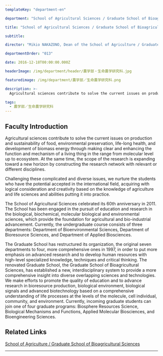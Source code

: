 ```yaml
---
templateKey: "department-en"

department: "School of Agricultural Sciences / Graduate School of Bioagricultural Sciences"

title: "School of Agricultural Sciences / Graduate School of Bioagricultural Sciences"

subtitle:

director: "Mikio NAKAZONO, Dean of the School of Agriculture / Graduate School of Bioagricultural Sciences"

departmentOrder: "013"

date: 2016-12-18T00:00:00.000Z

headerImage: /img/department/header/農学部・生命農学研究科.jpg

featuredimage: /img/department/農学部／生命農学研究科.png

description: >-
  Agricultural sciences contribute to solve the current issues on production and sustainability of food, environmental preservation, life-long health, and development of biomass energy through making clear and enhancing the function and mechanism of a living thing in the range from molecular level up to ecosystem. At the same time, the scope of the research is expanding toward a new horizon by constructing the research network with relevant or different disciplines. Challenging these complicated and diverse issues, we nurture the students who have the potential accepted in the...

tags:
  - 農学部／生命農学研究科
---
```


## Faculty Introduction

Agricultural sciences contribute to solve the current issues on production and sustainability of food, environmental preservation, life-long health, and development of biomass energy through making clear and enhancing the function and mechanism of a living thing in the range from molecular level up to ecosystem. At the same time, the scope of the research is expanding toward a new horizon by constructing the research network with relevant or different disciplines.

Challenging these complicated and diverse issues, we nurture the students who have the potential accepted in the international field, acquiring with logical consideration and creativity based on the knowledge of agriculture and life sciences and abilities putting it into practice.

The School of Agricultural Sciences celebrated its 60th anniversary in 2011. The School has been engaged in the pursuit of education and research in the biological, biochemical, molecular biological and environmental sciences, which provide the foundation for agricultural and bio-industrial advancement. Currently, the undergraduate course consists of three departments: Department of Bioenvironmental Sciences, Department of Bioresource Sciences, and Department of Applied Biosciences.

The Graduate School has restructured its organization, the original seven departments to four, more comprehensive ones in 1997, in order to put more emphasis on advanced research and to develop human resources with high-level specialized knowledge, techniques and critical thinking. The renovated Graduate School, the Graduate School of Bioagricultural Sciences, has established a new, interdisciplinary system to provide a more comprehensive insight into diverse overlapping sciences and technologies. We make efforts to promote the quality of education and to advance research in bioresource production, biological environment, biological signals and advanced biotechnology based on a comprehensive understanding of life processes at the levels of the molecule, cell individual, community, and environment. Currently, incoming graduate students can join one of four graduate programs: Biosphere Resources Science, Biological Mechanisms and Functions, Applied Molecular Biosciences, and Bioengineering Sciences.

## Related Links

[School of Agriculture / Graduate School of Bioagricultural Sciences](http://www.agr.nagoya-u.ac.jp/index-e.html)

---
